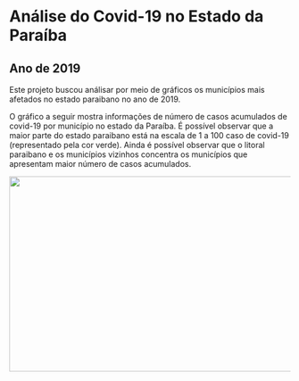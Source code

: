 # Análise do Covid-19 no Estado da Paraíba

## Ano de 2019

Este projeto buscou análisar por meio de gráficos os municípios mais afetados no estado paraibano no ano de 2019.

O gráfico a seguir mostra informações de número de casos acumulados de covid-19 por município no estado da Paraíba. É possível observar que a maior parte do estado paraibano está na escala de 1 a 100 caso de covid-19 (representado pela cor verde).
Ainda é possível observar que o litoral paraibano e os municípios vizinhos concentra os municípios que apresentam maior número de casos acumulados.



<div align="center">
<img height="350em" src="https://user-images.githubusercontent.com/119846236/210457885-347132ce-1376-47c6-a90b-4e578504ffa1.png" width="800em" />
</div>
